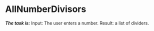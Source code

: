 # AllNumberDivisors

**_The task is:_**
Input: The user enters a number. 
Result: a list of dividers.
